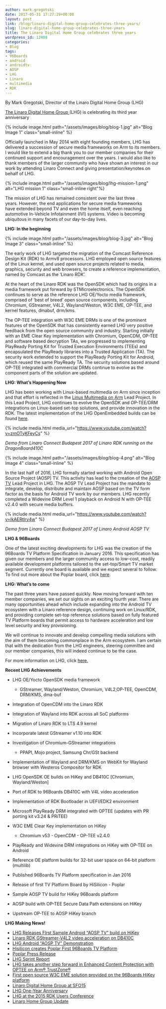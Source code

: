 ```yaml
---
author: mark.gregotski
date: 2017-05-31 17:27:29+00:00
layout: post
link: /blog/linaro-digital-home-group-celebrates-three-years/
slug: linaro-digital-home-group-celebrates-three-years
title: The Linaro Digital Home Group celebrates three years
wordpress_id: 12408
categories:
- Blog
tags:
- 96Boards
- android
- androidtv
- AOSP
- LHG
- Linaro
- multimedia
- RDK
---
```


By Mark Gregotski, Director of the Linaro Digital Home Group (LHG)

[The Linaro Digital Home Group ](/engineering/)(LHG) is celebrating its third year anniversary![![](/assets/images/blog/blog-2.png)](/engineering/)

{% include image.html path="/assets/images/blog/blog-1.jpg" alt="Blog Image 1" class="small-inline" %}

Officially launched in May 2014 with eight founding members, LHG has delivered a succession of secure media frameworks on Arm to its members. I would like to extend a big thank you to our member companies for their continued support and encouragement over the years. I would also like to thank members of the larger community who have shown an interest in our work by attending Linaro Connect and giving presentation/keynotes on behalf of LHG.

{% include image.html path="/assets/images/blog/lhg-mission-1.png" alt="LHG mission 1" class="small-inline right"%}

The mission of LHG has remained consistent over the last three years. However, the end applications for secure media frameworks have extended beyond TV and even the home itself, even reaching automotive In-Vehicle Infotainment (IVI) systems. Video is becoming ubiquitous in many facets of our day-to-day lives.

**LHG: In the beginning**

{% include image.html path="/assets/images/blog/blog-3.jpg" alt="Blog Image 3" class="small-inline" %}

The early work of LHG targeted the migration of the Comcast Reference Design Kit (RDK) to Armv8 processors. LHG employed open source features of the Linux kernel, and used open source projects related to media, graphics, security and web browsers, to create a reference implementation, named by Comcast as the ‘Linaro RDK’.

At the heart of the Linaro RDK was the OpenSDK which had its origins in a media framework put forward by STMicroelectronics. The OpenSDK continues to serve as the reference LHG OE/Yocto media framework, comprised of ‘best of breed’ open source components, including Chromium, GStreamer, V4L2, Wayland/Weston, W3C EME, OP-TEE, and kernel features, dmabuf, drm/kms.

The OP-TEE integration with W3C EME DRMs is one of the prominent features of the OpenSDK that has consistently earned LHG very positive feedback from the open source community and industry. Starting initially with an EME Clear Key implementation with Chromium, OpenCDM, OP-TEE and software based decryption TAs, we progressed to implementing PlayReady Porting Kit for Trusted Execution Environments (TEEs) and encapsulated the PlayReady libraries into a Trusted Application (TA). The security work extended to support the PlayReady Porting Kit for Android, which reused the same PlayReady TA. The security solutions based around OP-TEE integrated with commercial DRMs continue to evolve as the component parts of the solution are updated.

**LHG: What’s Happening Now**

LHG has been working with Linux-based multimedia on Arm since inception and that effort is reflected in the [Linux Multimedia on Arm](https://collaborate.linaro.org/display/EP/Linux+Multimedia+on+Arm) Lead Project. In this Lead Project, LHG continues to evolve the OpenSDK and OP-TEE/DRM integrations on Linux-based set-top solutions, and provide innovation in the RDK. The latest implementation of the LHG OpenEmbedded builds can be found [here](https://github.com/linaro-home/lhg-oe-manifests).

{% include media.html media_url="https://www.youtube.com/watch?v=zmOTyKFeyCs" %}

_Demo from Linaro Connect Budapest 2017 of Linaro RDK running on the DragonBoard410C_

{% include image.html path="/assets/images/blog/blog-4.png" alt="Blog Image 4" class="small-inline" %}

In the last half of 2016, LHG formally started working with Android Open Source Project (AOSP) TV. This activity has lead to the creation of the [AOSP TV](https://collaborate.linaro.org/display/EP/AOSP+TV) Lead Project in LHG. The AOSP TV Lead Project has the mandate to integrate, develop, distribute and maintain AOSP based on the TV form factor as the basis for Android TV work by our members. LHG recently completed a Widevine DRM Level 1 playback on Android N with OP-TEE v2.4.0 with secure media buffers.


{% include media.html media_url="https://www.youtube.com/watch?v=lkAERtIry4w" %}

_Demo from Linaro Connect Budapest 2017 of Linaro Android AOSP TV_

**LHG & 96Boards**

One of the latest exciting developments for LHG was the creation of the 96Boards TV Platform Specification in January 2016. This specification has given our members and the larger community access to low-cost, readily available development platforms tailored to the set-top/Smart TV market segment. Currently one board is available and we expect several to follow. To find out more about the Poplar board, click [here](http://www.96boards.org/product/poplar/).

**LHG: What’s to come**

The past three years have passed quickly. Now moving forward with ten member companies, we set our sights on an exciting fourth year. There are many opportunities ahead which include expanding into the Android TV ecosystem with a Linaro reference design, continuing work on Linux/RDK, and providing complete set-top reference solutions based on fully featured TV Platform boards that permit access to hardware acceleration and low level security and key provisioning.  

We will continue to innovate and develop compelling media solutions with the aim of them becoming commonplace in the Arm ecosystem. I am certain that with the dedication from the LHG engineers, steering committee and our member companies, this will indeed continue to be the case.

For more information on LHG, click [here.](/engineering/)

**Recent LHG Achievements**


  * LHG OE/Yocto OpenSDK media framework
    * GStreamer, Wayland/Weston, Chromium, V4L2,OP-TEE, OpenCDM, DRM/KMS, dma-buf

  * Integration of OpenCDM into the Linaro RDK
  * Integration of Wayland into RDK across all SoC platforms
  * Migration of Linaro RDK to LTS 4.9 kernel
  * Incorporate latest GStreamer v1.10 into RDK
  * Investigation of Chromium-GStreamer integrations
    * PPAPI, Mojo project, Samsung Chr/GSt backend

  * Implementation of Wayland and DRM/KMS on WebKit for Wayland browser with Westeros Compositor for RDK
  * LHG OpenSDK OE builds on HiKey and DB410C [Chromium, Wayland/Weston]
  * Port of RDK to 96Boards DB410C with V4L video acceleration
  * Implementation of RDK Bootloader in UEFI/EDK2 environment
  * Microsoft PlayReady DRM integrated with OPTEE (updates with PR porting kit v3.24 & PRiTEE)
  * W3C EME Clear Key implementation on HiKey
    * Chromium v53 - OpenCDM - OP-TEE v2.4.0


  * PlayReady and Widevine DRM integrations on HiKey with OP-TEE on Android
  * Reference OE platform builds for 32-bit user space on 64-bit platform (multilib)
  * Published 96Boards TV Platform specification in Jan 2016
  * Release of first TV Platform Board by HiSilicon - Poplar
  * Sample AOSP TV build for HiKey 96Boards platform
  * AOSP build with OP-TEE Secure Data Path extensions on HiKey
  * Upstream OP-TEE to AOSP HiKey branch

**LHG Making News!**

  * [LHG Releases FIrst Sample Android “AOSP TV” build on HiKey](/blog/lhg-releases-first-sample-android-aosp-tv-build-on-hikey/)
  * [Linaro RDK GStreamer-V4L2 video acceleration on DB410C](https://www.youtube.com/watch?v=zmOTyKFeyCs&t=100s)
  * [LHG Android “AOSP TV” Demonstration](https://www.youtube.com/watch?v=lkAERtIry4w&t=10s)
  * [Hisilicon creates Poplar First 96Boards TV Platform](/blog/hisilicon-creates-poplar-the-first-96boards-tv-platform-development-board/)
  * [Poplar Press Release](/news/linaro-announces-first-development-board-compliant-96boards-tv-platform-specification/)
  * [LHG Sprint Report](/blog/lhg-sprint-report/)
  * [LHG takes another step forward in Enhanced Content Protection with OPTEE on Arm® TrustZone®](/blog/lhg-optee-arm-trustzone/)
  * [First open source W3C EME solution provided on the 96Boards HiKey platform](/blog/engineering-update-16-04/)
  * [Linaro Digital Home Group at SFO15](/blog/linaro-digital-home-group-at-sfo15/)
  * [LHG One-Year Anniversary](/blog/lhg-one-year-anniversary/)
  * [LHG at the 2015 RDK Users Conference](/blog/linaro-2015-rdk-users-conference/)
  * [Linaro Home Group Update](/blog/linaro-home-group-update-since-launching/)
